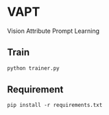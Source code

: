 # VAPT
Vision Attribute Prompt Learning

## Train

```python
python trainer.py
```

## Requirement
```unix
pip install -r requirements.txt
```
